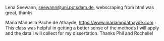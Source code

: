 Lena Seewann, seewann@uni.potsdam.de, webscraping from html was great, thanks

Maria Manuella Pache de Athayde, https://www.mariampdathayde.com : This class was helpful in getting a better sense of the methods I will apply and the data I will collect for my dissertation. Thanks Phil and Rochelle! 

